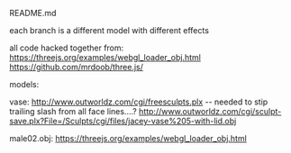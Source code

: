README.md

each branch is a different model with different effects

all code hacked together from:
	https://threejs.org/examples/webgl_loader_obj.html
	https://github.com/mrdoob/three.js/




models:

vase:  http://www.outworldz.com/cgi/freesculpts.plx   -- needed to stip trailing slash from all face lines....?
	http://www.outworldz.com/cgi/sculpt-save.plx?File=/Sculpts/cgi/files/jacey-vase%205-with-lid.obj

	
male02.obj: https://threejs.org/examples/webgl_loader_obj.html



